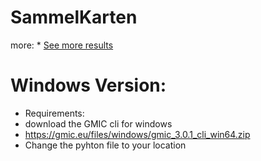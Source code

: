 # SammelKarten
more:
    * <a href="https://x0x0x0me.netlify.app/software_sammellkarten.html">See more results</a>



# Windows Version:
* Requirements:
* download the GMIC cli for windows
* https://gmic.eu/files/windows/gmic_3.0.1_cli_win64.zip
* Change the pyhton file to your location 
